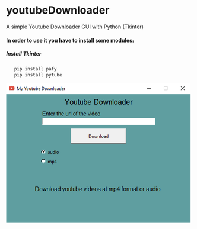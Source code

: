 # youtubeDownloader
A simple Youtube Downloader GUI with Python (Tkinter)

#### In order to use it you have to install some modules:

##### Install Tkinter

```Python
   pip install pafy
   pip install pytube
```

![ytdownloader](/images/ytdownloader.png)
